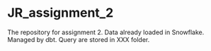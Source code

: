 # JR_assignment_2
The repository for assignment 2. Data already loaded in Snowflake. Managed by dbt. Query are stored in XXX folder.

